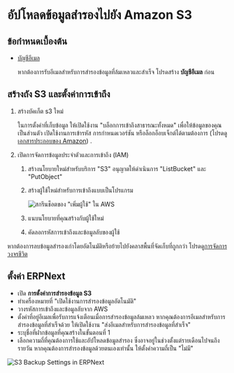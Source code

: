 <!-- add-breadcrumbs -->

# อัปโหลดข้อมูลสำรองไปยัง Amazon S3

## ข้อกำหนดเบื้องต้น

- [บัญชีอีเมล](/docs/user/manual/th/setting-up/email/email-account)

    หากต้องการรับอีเมลสำหรับการสำรองข้อมูลที่ล้มเหลวและสำเร็จ โปรดสร้าง **บัญชีอีเมล** ก่อน

## สร้างถัง S3 และตั้งค่าการเข้าถึง

1. สร้างบัคเก็ต s3 ใหม่

    ในการตั้งค่าที่เก็บข้อมูล ให้เปิดใช้งาน "บล็อกการเข้าถึงสาธารณะทั้งหมด" เพื่อให้ข้อมูลของคุณเป็นส่วนตัว เปิดใช้งานการเข้ารหัส การกำหนดเวอร์ชัน หรือล็อกอ็อบเจ็กต์ได้ตามต้องการ (โปรดดู [เอกสารประกอบของ Amazon](https://docs.aws.amazon.com/AmazonS3/latest/user-guide/create-bucket.html)) .

2. เปิดการจัดการข้อมูลประจำตัวและการเข้าถึง (IAM)

    1. สร้างนโยบายใหม่สำหรับบริการ "S3" อนุญาตให้ดำเนินการ "ListBucket" และ "PutObject"

    2. สร้างผู้ใช้ใหม่สำหรับการเข้าถึงแบบเป็นโปรแกรม

        ![สกรีนช็อตของ "เพิ่มผู้ใช้" ใน AWS](/docs/assets/img/erpnext_integrations/s3_backup_add_user.png)

    3. แนบนโยบายที่คุณสร้างกับผู้ใช้ใหม่

    4. คัดลอกรหัสการเข้าถึงและข้อมูลลับของผู้ใช้

หากต้องการลบข้อมูลสำรองเก่าโดยอัตโนมัติหรือย้ายไปยังคลาสพื้นที่จัดเก็บที่ถูกกว่า โปรดดู[การจัดการวงจรชีวิต](https://docs.aws.amazon.com/AmazonS3/latest/dev/object-lifecycle-mgmt.html)

## ตั้งค่า ERPNext

- เปิด **การตั้งค่าการสำรองข้อมูล S3**
- ทำเครื่องหมายที่ "เปิดใช้งานการสำรองข้อมูลอัตโนมัติ"
- วางรหัสการเข้าถึงและข้อมูลลับจาก AWS
- ตั้งค่าที่อยู่อีเมลเพื่อรับการแจ้งเตือนเมื่อการสำรองข้อมูลล้มเหลว หากคุณต้องการอีเมลสำหรับการสำรองข้อมูลที่สำเร็จด้วย ให้เปิดใช้งาน "ส่งอีเมลสำหรับการสำรองข้อมูลที่สำเร็จ"
- ระบุชื่อที่ฝากข้อมูลที่คุณสร้างในขั้นตอนที่ 1
- เลือกความถี่ที่คุณต้องการใช้และอัปโหลดข้อมูลสำรอง ซึ่งอาจอยู่ในช่วงตั้งแต่รายเดือนไปจนถึงรายวัน หากคุณต้องการสำรองข้อมูลด้วยตนเองเท่านั้น ให้ตั้งค่าความถี่เป็น "ไม่มี"

![S3 Backup Settings in ERPNext](/docs/assets/img/erpnext_integrations/s3_backup_settings.png)
